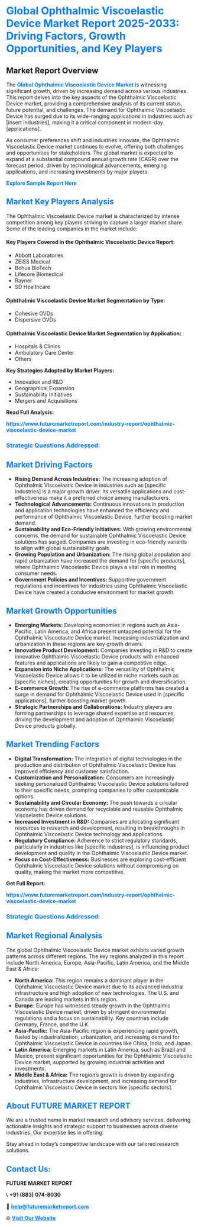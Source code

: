 <h1 style="color: #007BFF;">Global Ophthalmic Viscoelastic Device Market Report 2025-2033: Driving Factors, Growth Opportunities, and Key Players</h1>

<section id="overview">
<h2>Market Report Overview</h2>
<p>The <a href="https://www.futuremarketreport.com/industry-report/ophthalmic-viscoelastic-device-market" style="color: #007BFF; text-decoration: none;"><strong>Global Ophthalmic Viscoelastic Device Market</strong></a> is witnessing significant growth, driven by increasing demand across various industries. This report delves into the key aspects of the Ophthalmic Viscoelastic Device market, providing a comprehensive analysis of its current status, future potential, and challenges. The demand for Ophthalmic Viscoelastic Device has surged due to its wide-ranging applications in industries such as [insert industries], making it a critical component in modern-day [applications].</p>
<p>As consumer preferences shift and industries innovate, the Ophthalmic Viscoelastic Device market continues to evolve, offering both challenges and opportunities for stakeholders. The global market is expected to expand at a substantial compound annual growth rate (CAGR) over the forecast period, driven by technological advancements, emerging applications, and increasing investments by major players.</p>
</section>

<section id="overview">
<p><a href="https://www.futuremarketreport.com/request-sample/reportId=84048" style="color: #007BFF; text-decoration: none;"><strong>Explore Sample Report Here</strong></a></p>
</section>

<section id="key-players">
<h2 style="color: #007BFF;">Market Key Players Analysis</h2>
<p>The Ophthalmic Viscoelastic Device market is characterized by intense competition among key players striving to capture a larger market share. Some of the leading companies in the market include:</p>
<h4>Key Players Covered in the Ophthalmic Viscoelastic Device Report:</h4>
<ul><li>Abbott Laboratories</li><li>ZEISS Medical</li><li>Bohus BioTech</li><li>Lifecore Biomedical</li><li>Rayner</li><li>SD Healthcare</li></ul>
<h4>Ophthalmic Viscoelastic Device Market Segmentation by Type:</h4>
<ul><li>Cohesive OVDs</li><li>Dispersive OVDs</li></ul>

<h4>Ophthalmic Viscoelastic Device Market Segmentation by Application:</h4>
<ul><li>Hospitals &amp; Clinics</li><li>Ambulatory Care Center</li><li>Others</li></ul>
<p><strong>Key Strategies Adopted by Market Players:</strong></p>
<ul>
<li>Innovation and R&D</li>
<li>Geographical Expansion</li>
<li>Sustainability Initiatives</li>
<li>Mergers and Acquisitions</li>
</ul>
</section>

<section>
<p><strong>Read Full Analysis: </strong></p><a href="https://www.futuremarketreport.com/industry-report/ophthalmic-viscoelastic-device-market" style="color: #007BFF; text-decoration: none;"><strong>https://www.futuremarketreport.com/industry-report/ophthalmic-viscoelastic-device-market</strong></a>
<h3 style="color: #007BFF;">Strategic Questions Addressed:</h3>
</section>

<section id="driving-factors">
<h2 style="color: #007BFF;">Market Driving Factors</h2>
<ul>
<li><strong>Rising Demand Across Industries:</strong> The increasing adoption of Ophthalmic Viscoelastic Device in industries such as [specific industries] is a major growth driver. Its versatile applications and cost-effectiveness make it a preferred choice among manufacturers.</li>
<li><strong>Technological Advancements:</strong> Continuous innovations in production and application technologies have enhanced the efficiency and performance of Ophthalmic Viscoelastic Device, further boosting market demand.</li>
<li><strong>Sustainability and Eco-Friendly Initiatives:</strong> With growing environmental concerns, the demand for sustainable Ophthalmic Viscoelastic Device solutions has surged. Companies are investing in eco-friendly variants to align with global sustainability goals.</li>
<li><strong>Growing Population and Urbanization:</strong> The rising global population and rapid urbanization have increased the demand for [specific products], where Ophthalmic Viscoelastic Device plays a vital role in meeting consumer needs.</li>
<li><strong>Government Policies and Incentives:</strong> Supportive government regulations and incentives for industries using Ophthalmic Viscoelastic Device have created a conducive environment for market growth.</li>
</ul>
</section>

<section id="growth-opportunities">
<h2 style="color: #007BFF;">Market Growth Opportunities</h2>
<ul>
<li><strong>Emerging Markets:</strong> Developing economies in regions such as Asia-Pacific, Latin America, and Africa present untapped potential for the Ophthalmic Viscoelastic Device market. Increasing industrialization and urbanization in these regions are key growth drivers.</li>
<li><strong>Innovative Product Development:</strong> Companies investing in R&D to create innovative Ophthalmic Viscoelastic Device products with enhanced features and applications are likely to gain a competitive edge.</li>
<li><strong>Expansion into Niche Applications:</strong> The versatility of Ophthalmic Viscoelastic Device allows it to be utilized in niche markets such as [specific niches], creating opportunities for growth and diversification.</li>
<li><strong>E-commerce Growth:</strong> The rise of e-commerce platforms has created a surge in demand for Ophthalmic Viscoelastic Device used in [specific applications], further boosting market growth.</li>
<li><strong>Strategic Partnerships and Collaborations:</strong> Industry players are forming partnerships to leverage shared expertise and resources, driving the development and adoption of Ophthalmic Viscoelastic Device products globally.</li>
</ul>
</section>

<section id="trending-factors">
<h2 style="color: #007BFF;">Market Trending Factors</h2>
<ul>
<li><strong>Digital Transformation:</strong> The integration of digital technologies in the production and distribution of Ophthalmic Viscoelastic Device has improved efficiency and customer satisfaction.</li>
<li><strong>Customization and Personalization:</strong> Consumers are increasingly seeking personalized Ophthalmic Viscoelastic Device solutions tailored to their specific needs, prompting companies to offer customizable options.</li>
<li><strong>Sustainability and Circular Economy:</strong> The push towards a circular economy has driven demand for recyclable and reusable Ophthalmic Viscoelastic Device solutions.</li>
<li><strong>Increased Investment in R&D:</strong> Companies are allocating significant resources to research and development, resulting in breakthroughs in Ophthalmic Viscoelastic Device technology and applications.</li>
<li><strong>Regulatory Compliance:</strong> Adherence to strict regulatory standards, particularly in industries like [specific industries], is influencing product development and quality in the Ophthalmic Viscoelastic Device market.</li>
<li><strong>Focus on Cost-Effectiveness:</strong> Businesses are exploring cost-efficient Ophthalmic Viscoelastic Device solutions without compromising on quality, making the market more competitive.</li>
</ul>
</section>

<section>
<p><strong>Get Full Report: </strong></p><a href="https://www.futuremarketreport.com/industry-report/ophthalmic-viscoelastic-device-market" style="color: #007BFF; text-decoration: none;"><strong>https://www.futuremarketreport.com/industry-report/ophthalmic-viscoelastic-device-market</strong></a>
<h3 style="color: #007BFF;">Strategic Questions Addressed:</h3>
</section>


<section id="regional-analysis">
<h2 style="color: #007BFF;">Market Regional Analysis</h2>
<p>The global Ophthalmic Viscoelastic Device market exhibits varied growth patterns across different regions. The key regions analyzed in this report include North America, Europe, Asia-Pacific, Latin America, and the Middle East & Africa:</p>
<ul>
<li><strong>North America:</strong> This region remains a dominant player in the Ophthalmic Viscoelastic Device market due to its advanced industrial infrastructure and high adoption of new technologies. The U.S. and Canada are leading markets in this region.</li>
<li><strong>Europe:</strong> Europe has witnessed steady growth in the Ophthalmic Viscoelastic Device market, driven by stringent environmental regulations and a focus on sustainability. Key countries include Germany, France, and the U.K.</li>
<li><strong>Asia-Pacific:</strong> The Asia-Pacific region is experiencing rapid growth, fueled by industrialization, urbanization, and increasing demand for Ophthalmic Viscoelastic Device in countries like China, India, and Japan.</li>
<li><strong>Latin America:</strong> Emerging markets in Latin America, such as Brazil and Mexico, present significant opportunities for the Ophthalmic Viscoelastic Device market, supported by growing industrial activities and investments.</li>
<li><strong>Middle East & Africa:</strong> The region’s growth is driven by expanding industries, infrastructure development, and increasing demand for Ophthalmic Viscoelastic Device in sectors like [specific sectors].</li>
</ul>
</section>

<footer>
<h2 style="color: #007BFF;">About FUTURE MARKET REPORT</h2>
<p>We are a trusted name in market research and advisory services, delivering actionable insights and strategic support to businesses across diverse industries. Our expertise lies in offering:</p>

<p>Stay ahead in today’s competitive landscape with our tailored research solutions.</p>

<h2 style="color: #007BFF;">Contact Us:</h2>
<p><strong>FUTURE MARKET REPORT</strong></p>
<p>📞 <strong>+91 (883) 074-8030</strong></p>
<p>📧 <strong><a href="mailto:help@futuremarketreport.com" style="color: #007BFF;">help@futuremarketreport.com</a></strong></p>
<p>🌐 <strong><a href="https://www.futuremarketreport.com/" style="color: #007BFF;">Visit Our Website</a></strong></p>
</footer>